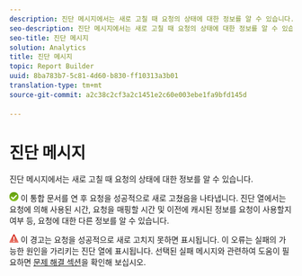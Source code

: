 ```yaml
---
description: 진단 메시지에서는 새로 고칠 때 요청의 상태에 대한 정보를 알 수 있습니다.
seo-description: 진단 메시지에서는 새로 고칠 때 요청의 상태에 대한 정보를 알 수 있습니다.
seo-title: 진단 메시지
solution: Analytics
title: 진단 메시지
topic: Report Builder
uuid: 8ba783b7-5c81-4d60-b830-ff10313a3b01
translation-type: tm+mt
source-git-commit: a2c38c2cf3a2c1451e2c60e003ebe1fa9bfd145d

---
```



# 진단 메시지

진단 메시지에서는 새로 고칠 때 요청의 상태에 대한 정보를 알 수 있습니다.

![icon_notice_success.gif](assets/icon_notice_success.gif) 이 통합 문서를 연 후 요청을 성공적으로 새로 고쳤음을 나타냅니다. 진단 열에서는 요청에 의해 사용된 시간, 요청을 매핑할 시간 및 이전에 캐시된 정보를 요청이 사용할지 여부 등, 요청에 대한 다른 정보를 알 수 있습니다.

![icon_notice_warn.gif](assets/icon_notice_warn.gif) 이 경고는 요청을 성공적으로 새로 고치지 못하면 표시됩니다. 이 오류는 실패의 가능한 원인을 가리키는 진단 열에 표시됩니다. 선택된 실패 메시지와 관련하여 도움이 필요하면 [문제 해결 섹션](../../../analyze/report-builder/troubleshoot.md#concept_DC4DEC4089A14969903A405366E547A4)을 확인해 보십시오.
